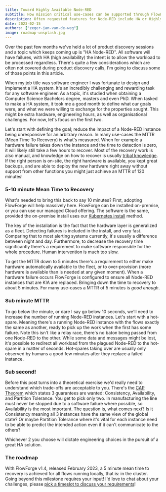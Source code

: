 ```yaml
---
title: Toward Highly Available Node-RED
subtitle: How mission critical use-cases can be supported through FlowForge soon
description: Often requested features for Node-RED include HA or Highly Available
date: 2023-02-15
authors: ["zeger-jan-van-de-weg"]
image: roadmap-unsplash.jpg
---
```


Over the past few months we've held a lot of product discovery sessions and a topic
which keeps coming up is "HA Node-RED". All software will have failures, with
HA (high availability) the intent is to allow the workload to be processed
regardless. There's quite a few considerations which are often not covered
during product discovery calls, I'm going to discuss some of those points in this article.

<!--more-->

When my job title was software engineer I was fortunate to design and
implement a HA system. It's an incredibly challenging and rewarding task for
any software engineer. As a topic, it's studied when obtaining a Computer Science
Bachelors degree, masters and even PhD. When tasked
to make a HA system, it took me a good month to define what our goals
were, and what we were willing to exchange for the properties sought. This
might be extra hardware, engineering hours, as well as organisational challenges.
For now, let's focus on the first two.

Let's start with defining the goal; reduce the impact of a Node-RED instance
being unresponsive for an arbitrary reason. In many use-cases the MTTR (Mean Time To
Recovery) is what's measured. When for example a hardware failure takes down the instance and the time to 
detection is zero, it will likely still take a few hours to recover. Most of
the recovery work is also manual, and knowledge on how to recover is usually 
[tribal knowledge](https://en.wikipedia.org/wiki/Tribal_knowledge). If the right
person is on-site, the right hardware is available, you kept great backups,
and are able to deploy the new hardware right away without support from other
functions you might just achieve an MTTR of 120 minutes!

### 5-10 minute Mean Time to Recovery

What's needed to bring this back to say 10 minutes? First, adopting FlowForge will
help massively here. FlowForge can be installed on-premise, or you can use our
managed Cloud offering. The software is the same, provided the on-premise
install uses our [Kubernetes install](https://flowforge.com/docs/install/kubernetes/) method.

The key of the installation is the fact that the hardware layer is generalized
as a fleet. Detecting failures is included in the install, and very fast. Comparing
that to most alerting systems currently, it's usually a difference between night
and day. Furthermore, to decrease the recovery time significantly 
there's a requirement to make software responsible for the whole procedure. Human intervention is much too slow.

To get the MTTR down to 5 minutes there's a requirement to either make hardware
automatically available to the fleet, or to over-provision (more hardware is
available than is needed at any given moment). When a hardware failure occurs
FlowForge is configured to ensure all Node-RED instances that are KIA are
replaced. Bringing down the time to recovery to about 5 minutes.
For many use-cases a MTTR of 5 minutes is _good enough_.

### Sub minute MTTR

To go below the minute, or dare I say go below 10 seconds, we'll need to increase
the number of running Node-RED instances. Let's start with a hot-spare. Meaning
there's a running Node-RED instance with the flows exactly the same as another,
ready to pick up the work when the first has some failure. Note this isn't like
a relay race, there's no baton being passed from one Node-RED to the other. While
some data and messages might be lost, it's possible to redirect all workload from
the plagued Node-RED to the hot-spare in a matter of seconds. Hot-spares taking
over are usually only observed by humans a good few minutes after they replace a failed instance.

### Sub second!

Before this post turns into a theoretical exercise we'd really need to understand
which trade-offs are acceptable to you. There's the [CAP Theorem](https://en.wikipedia.org/wiki/CAP_theorem)
which states 3 guarantees are wanted: Consistency, Availability, and Partition Tolerance. You get to pick
only two. In manufacturing the line must never be stopped due to a software failure where possible,
so Availability is the most important. The question is, what comes next? Is it Consistency meaning
all 3 instances have the same view of the global state? Or maybe Partition Tolerance where it's vital for each instance need to be able to predict the intended action even if it can't communicate to the others?

Whichever 2 you choose will dictate engineering choices in the pursuit of a great HA solution.

### The roadmap

With FlowForge v1.4, released February 2023, a 5 minute mean time to recovery is
achieved for all flows running locally, that is: in the cluster. Going beyond this
milestone requires your input! I'd love to chat about your challenges, please 
[pick a timeslot to discuss your requirements](https://meetings-eu1.hubspot.com/zeger-jan)!
